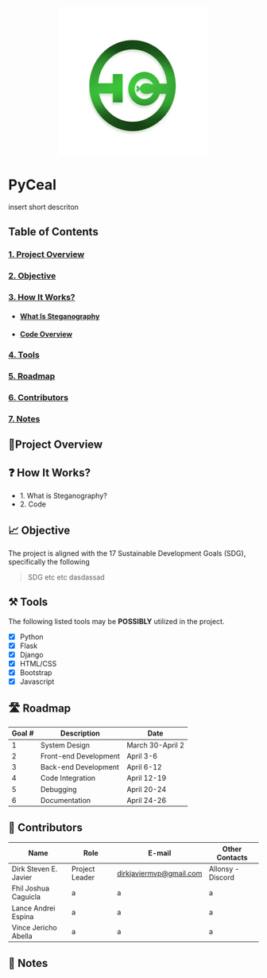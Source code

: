 <p align = "center">
  <img src = "LogoP.png" width = "300" height = "300"> 
</p>

# PyCeal
insert short descriton

## Table of Contents
  ### [1. Project Overview](#proj-obv) 
  ### [2. Objective](#obj) 
  ### [3. How It Works?](#how-works)
 - #### [What Is Steganography](#steg-info)
 - #### [Code Overview](code-info)
  ### [4. Tools](#tools) 
  ### [5. Roadmap](#roadm) 
  ### [6. Contributors](#contrib) 
  ### [7. Notes](#notes) 

## <a id = "proj-ob"> 🎯Project Overview </a>

## <a id = "obj"> ❓ How It Works? </a> 
- <a id = "steg-info"> 1. What is Steganography? </a>  
- <a id = "code-info"> 2. Code </a>

## <a id = "how-works"> 📈 Objective </a>
The project is aligned with the 17 Sustainable Development Goals (SDG), specifically the following 

> SDG etc etc dasdassad


## <a id = "tools"> ⚒️ Tools </a>
The following listed tools may be **POSSIBLY** utilized in the project. <br>

- [x] Python <br> 
- [x] Flask <br> 
- [x] Django <br> 
- [x] HTML/CSS <br> 
- [x] Bootstrap <br> 
- [x] Javascript <br>

## <a id = "roadm"> 🛣️ Roadmap </a>
  
| Goal # | Description | Date 
| --- | --- | --- | 
|  1 | System Design | March 30-April 2 |
|  2 | Front-end Development | April 3-6 |
|  3 | Back-end Development | April 6-12 | 
|  4 | Code Integration | April 12-19 |
|  5 | Debugging | April 20-24 |
|  6 | Documentation | April 24-26 |




## <a id = "contrib">👷‍ Contributors </a>

| Name | Role | E-mail | Other Contacts |
| --- | --- | --- | --- |
| Dirk Steven E. Javier | Project Leader | dirkjaviermvp@gmail.com | Allonsy -Discord |
| Fhil Joshua Caguicla | a | a | a |
| Lance Andrei Espina | a | a | a |
| Vince Jericho Abella | a | a | a |

## <a id = "notes"> 📝 Notes </a>
